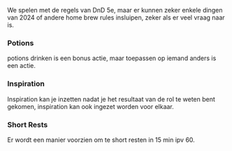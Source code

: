 We spelen met de regels van DnD 5e, maar er kunnen zeker enkele dingen van 2024 of andere home brew rules insluipen, zeker als er veel vraag naar is.


### Potions
potions drinken is een bonus actie, maar toepassen op iemand anders is een actie.

### Inspiration
Inspiration kan je inzetten nadat je het resultaat van de rol te weten bent gekomen, inspiration kan ook ingezet worden voor elkaar. 

### Short Rests
Er wordt een manier voorzien om te short resten in 15 min ipv 60.
